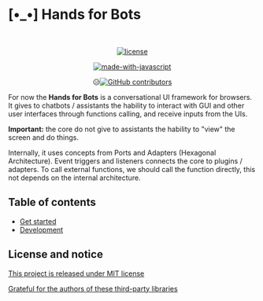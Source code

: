 # [•_•] Hands for Bots

<div align="center">
<br />

[![license](https://img.shields.io/github/license/dec0dOS/amazing-github-template.svg?style=flat-square)](LICENSE)

[![made-with-javascript](https://img.shields.io/badge/Made%20with-JavaScript-1f425f.svg)](https://www.javascript.com)

😥[![GitHub contributors](https://img.shields.io/github/contributors/Naereen/badges.svg)](https://GitHub.com/Naereen/badges/graphs/contributors/)

</div>

For now the **Hands for Bots** is a conversational UI framework for browsers. It gives to chatbots / assistants the hability to interact with GUI and other user interfaces through functions calling, and receive inputs from the UIs. 

**Important:** the core do not give to assistants the hability to "view" the screen and do things.

Internally, it uses concepts from Ports and Adapters (Hexagonal Architecture). Event triggers and listeners connects the core to plugins / adapters. To call external functions, we should call the function directly, this not depends on the internal architecture.


## Table of contents

- [Get started](./docs/getstarted.md)
- [Development](./docs/development.md)

## License and notice

[This project is released under MIT license](./LICENSE.md)

[Grateful for the authors of these third-party libraries](./NOTICE.md)
